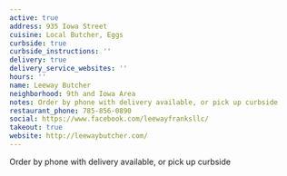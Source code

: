 ```yaml
---
active: true
address: 935 Iowa Street
cuisine: Local Butcher, Eggs
curbside: true
curbside_instructions: ''
delivery: true
delivery_service_websites: ''
hours: ''
name: Leeway Butcher
neighborhood: 9th and Iowa Area
notes: Order by phone with delivery available, or pick up curbside
restaurant_phone: 785-856-0890
social: https://www.facebook.com/leewayfranksllc/
takeout: true
website: http://leewaybutcher.com/
---
```


Order by phone with delivery available, or pick up curbside